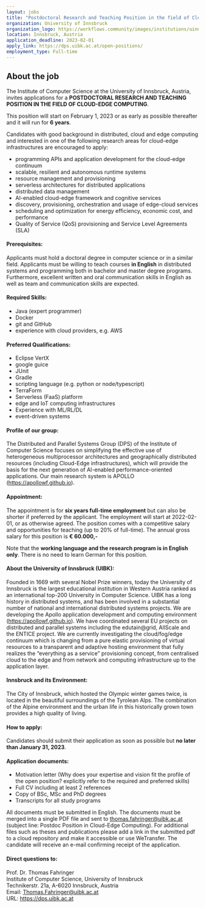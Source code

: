 ```yaml
--- 
layout: jobs
title: "Postdoctoral Research and Teaching Position in the field of Cloud-Edge Computing"
organization: University of Innsbruck
organization_logo: https://workflows.community/images/institutions/uinnsbruck.png
location: Innsbruck, Austria
application_deadline: 2023-02-01
apply_link: https://dps.uibk.ac.at/open-positions/
employment_type: Full-time
---
```


## About the job 

The Institute of Computer Science at the University of Innsbruck, Austria, invites applications for a **POSTDOCTORAL RESEARCH AND TEACHING POSITION IN THE FIELD OF CLOUD-EDGE COMPUTING**.

This position will start on February 1, 2023 or as early as possible thereafter and it will run for **6 years**.


Candidates with good background in distributed, cloud and edge computing and interested in one of the following research areas for cloud-edge infrastructures are encouraged to apply:

- programming APIs and application development for the cloud-edge continuum
- scalable, resilient and autonomous runtime systems
- resource management and provisioning
- serverless architectures for distributed applications
- distributed data management
- AI-enabled cloud-edge framework and cognitive services
- discovery, provisioning, orchestration and usage of edge-cloud services
- scheduling and optimization for energy efficiency, economic cost, and performance
- Quality of Service (QoS) provisioning and Service Level Agreements (SLA)


#### Prerequisites:

Applicants must hold a doctoral degree in computer science or in a similar field. Applicants must be willing to teach courses **in English** in distributed systems and programming both in bachelor and master degree programs. Furthermore, excellent written and oral communication skills in English as well as team and communication skills are expected.


#### Required Skills:

- Java (expert programmer)
- Docker
- git and GitHub
- experience with cloud providers, e.g. AWS


#### Preferred Qualifications:

- Eclipse VertX
- google guice
- JUnit
- Gradle
- scripting language (e.g. python or node/typescript)
- TerraForm
- Serverless (FaaS) platform
- edge and IoT computing infrastructures
- Experience with ML/RL/DL
- event-driven systems


#### Profile of our group:

The Distributed and Parallel Systems Group (DPS) of the Institute of Computer Science focuses on simplifying the effective use of heterogeneous multiprocessor architectures and geographically distributed resources (including Cloud-Edge infrastructures), which will provide the basis for the next generation of AI-enabled performance-oriented applications. Our main research system is APOLLO (https://apollowf.github.io).


#### Appointment:

The appointment is for **six years full-time employment** but can also be shorter if preferred by the applicant. The employment will start at 2022-02-01, or as otherwise agreed. The position comes with a competitive salary and opportunities for teaching (up to 20% of full-time). The annual gross salary for this position is **€ 60.000,-**

Note that the **working language and the research program is in English only**. There is no need to learn German for this position.


#### About the University of Innsbruck (UIBK):

Founded in 1669 with several Nobel Prize winners, today the University of Innsbruck is the largest educational institution in Western Austria ranked as an international top-200 University in Computer Science. UIBK has a long history in distributed systems, and has been involved in a substantial number of national and international distributed systems projects. We are developing the Apollo application development and computing environment (https://apollowf.github.io). We have coordinated several EU projects on distributed and parallel systems including the edutain@grid, AllScale and the ENTICE project. We are currently investigating the cloud/fog/edge continuum which is changing from a pure elastic provisioning of virtual resources to a transparent and adaptive hosting environment that fully realizes the “everything as a service” provisioning concept, from centralised cloud to the edge and from network and computing infrastructure up to the application layer.


#### Innsbruck and its Environment:

The City of Innsbruck, which hosted the Olympic winter games twice, is located in the beautiful surroundings of the Tyrolean Alps. The combination of the Alpine environment and the urban life in this historically grown town provides a high quality of living.


#### How to apply:

Candidates should submit their application as soon as possible but **no later than January 31, 2023**.


#### Application documents:

- Motivation letter (Why does your expertise and vision fit the profile of the open position? explicitly refer to the required and preferred skills)
- Full CV including at least 2 references
- Copy of BSc, MSc and PhD degrees
- Transcripts for all study programs

All documents must be submitted in English. The documents must be merged into a single PDF file and sent to thomas.fahringer@uibk.ac.at (subject line: Postdoc Position in Cloud-Edge Computing). For additional files such as theses and publications please add a link in the submitted pdf to a cloud repository and make it accessible or use WeTransfer. The candidate will receive an e-mail confirming receipt of the application.


#### Direct questions to:

Prof. Dr. Thomas Fahringer<br />
Institute of Computer Science, University of Innsbruck<br />
Technikerstr. 21a, A-6020 Innsbruck, Austria<br />
Email: Thomas.Fahringer@uibk.ac.at<br />
URL: https://dps.uibk.ac.at
